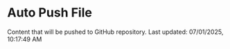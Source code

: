 # Auto Push File

Content that will be pushed to GitHub repository.
Last updated: 07/01/2025, 10:17:49 AM